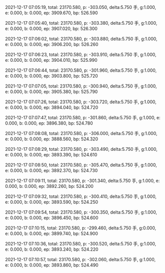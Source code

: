 2021-12-17 07:05:19, total: 23170.580, p: -303.050, delta:5.750 手, g:1.000, e: 0.000, b: 0.000, ep: 3909.670, bp: 526.590

2021-12-17 07:05:40, total: 23170.580, p: -303.380, delta:5.750 手, g:1.000, e: 0.000, b: 0.000, ep: 3907.020, bp: 526.300

2021-12-17 07:06:02, total: 23170.580, p: -303.880, delta:5.750 手, g:1.000, e: 0.000, b: 0.000, ep: 3906.200, bp: 526.260

2021-12-17 07:06:23, total: 23170.580, p: -303.910, delta:5.750 手, g:1.000, e: 0.000, b: 0.000, ep: 3904.010, bp: 525.990

2021-12-17 07:06:44, total: 23170.580, p: -301.960, delta:5.750 手, g:1.000, e: 0.000, b: 0.000, ep: 3903.800, bp: 525.720

2021-12-17 07:07:05, total: 23170.580, p: -300.940, delta:5.750 手, g:1.000, e: 0.000, b: 0.000, ep: 3905.380, bp: 525.790

2021-12-17 07:07:26, total: 23170.580, p: -303.720, delta:5.750 手, g:1.000, e: 0.000, b: 0.000, ep: 3894.040, bp: 524.720

2021-12-17 07:07:47, total: 23170.580, p: -301.860, delta:5.750 手, g:1.000, e: 0.000, b: 0.000, ep: 3896.380, bp: 524.780

2021-12-17 07:08:08, total: 23170.580, p: -306.000, delta:5.750 手, g:1.000, e: 0.000, b: 0.000, ep: 3888.560, bp: 524.320

2021-12-17 07:08:29, total: 23170.580, p: -303.490, delta:5.750 手, g:1.000, e: 0.000, b: 0.000, ep: 3893.390, bp: 524.610

2021-12-17 07:08:50, total: 23170.580, p: -305.470, delta:5.750 手, g:1.000, e: 0.000, b: 0.000, ep: 3892.370, bp: 524.730

2021-12-17 07:09:11, total: 23170.580, p: -301.340, delta:5.750 手, g:1.000, e: 0.000, b: 0.000, ep: 3892.260, bp: 524.200

2021-12-17 07:09:32, total: 23170.580, p: -300.410, delta:5.750 手, g:1.000, e: 0.000, b: 0.000, ep: 3893.590, bp: 524.250

2021-12-17 07:09:54, total: 23170.580, p: -300.350, delta:5.750 手, g:1.000, e: 0.000, b: 0.000, ep: 3896.450, bp: 524.600

2021-12-17 07:10:15, total: 23170.580, p: -299.460, delta:5.750 手, g:0.000, e: 0.000, b: 0.000, ep: 3899.740, bp: 524.900

2021-12-17 07:10:36, total: 23170.580, p: -300.520, delta:5.750 手, g:1.000, e: 0.000, b: 0.000, ep: 3893.240, bp: 524.220

2021-12-17 07:10:57, total: 23170.580, p: -302.060, delta:5.750 手, g:1.000, e: 0.000, b: 0.000, ep: 3893.860, bp: 524.490